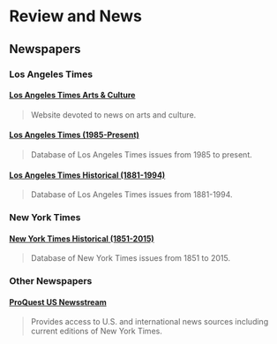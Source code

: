 # Review and News

## Newspapers

### Los Angeles Times

#### [Los Angeles Times Arts & Culture](http://www.latimes.com/entertainment/arts/)

> Website devoted to news on arts and culture.

#### [Los Angeles Times \(1985-Present\)](http://summit.csuci.edu:2048/login?url=http://search.proquest.com/latimes?accountid=7284)

> Database of Los Angeles Times issues from 1985 to present.

#### [Los Angeles Times Historical \(1881-1994\)](http://summit.csuci.edu:2048/login?url=http://search.proquest.com/hnplatimes?accountid=7284)

> Database of Los Angeles Times issues from 1881-1994.

### New York Times

#### [New York Times Historical \(1851-2015\)](http://summit.csuci.edu:2048/login?url=http://search.proquest.com/hnpnewyorktimeswindex?accountid=7284)

> Database of New York Times issues from 1851 to 2015.

### Other Newspapers

#### [ProQuest US Newsstream](http://summit.csuci.edu:2048/login?url=http://search.proquest.com/newsstand?accountid=7284)

> Provides access to U.S. and international news sources including current editions of New York Times.



